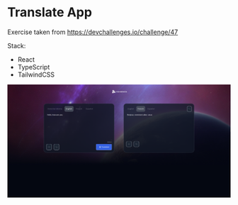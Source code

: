 # Translate App

Exercise taken from <https://devchallenges.io/challenge/47>

Stack:

- React
- TypeScript
- TailwindCSS

![Demo](/public/demo.png)
